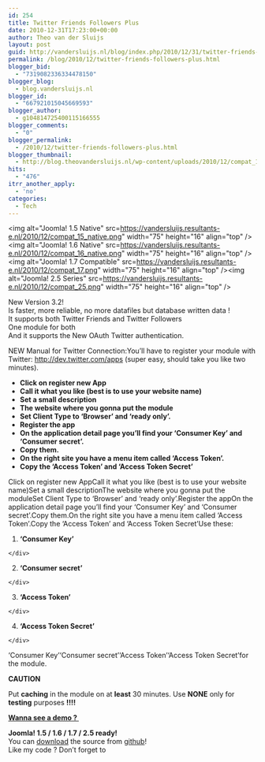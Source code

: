 ```yaml
---
id: 254
title: Twitter Friends Followers Plus
date: 2010-12-31T17:23:00+00:00
author: Theo van der Sluijs
layout: post
guid: http://vandersluijs.nl/blog/index.php/2010/12/31/twitter-friends-followers-plus/
permalink: /blog/2010/12/twitter-friends-followers-plus.html
blogger_bid:
  - "7319082336334478150"
blogger_blog:
  - blog.vandersluijs.nl
blogger_id:
  - "667921015045669593"
blogger_author:
  - g104814725400115166555
blogger_comments:
  - "0"
blogger_permalink:
  - /2010/12/twitter-friends-followers-plus.html
blogger_thumbnail:
  - http://blog.theovandersluijs.nl/wp-content/uploads/2010/12/compat_15_native.png
hits:
  - "476"
itrr_another_apply:
  - 'no'
categories:
  - Tech
---
```

<img alt="Joomla! 1.5 Native" src=https://vandersluijs.resultants-e.nl/2010/12/compat_15_native.png" width="75" height="16" align="top" /><img alt="Joomla! 1.6 Native" src=https://vandersluijs.resultants-e.nl/2010/12/compat_16_native.png" width="75" height="16" align="top" /><img alt="Joomla! 1.7 Compatible" src=https://vandersluijs.resultants-e.nl/2010/12/compat_17.png" width="75" height="16" align="top" /><img alt="Joomla! 2.5 Series" src=https://vandersluijs.resultants-e.nl/2010/12/compat_25.png" width="75" height="16" align="top" />

New Version 3.2!  
Is faster, more reliable, no more datafiles but database written data !  
It supports both Twitter Friends and Twitter Followers  
One module for both  
And it supports the New OAuth Twitter authentication.

NEW Manual for Twitter Connection:You’ll have to register your module with Twitter: <a href="http://dev.twitter.com/apps" target="_blank">http://dev.twitter.com/apps</a> (super easy, should take you like two minutes).

</p> 

  * <div>
      <strong>Click on register new App</strong>
    </div>



  * <div>
      <strong>Call it what you like (best is to use your website name)</strong>
    </div>



  * <div>
      <strong>Set a small description</strong>
    </div>



  * <div>
      <strong>The website where you gonna put the module</strong>
    </div>



  * <div>
      <strong>Set Client Type to ‘Browser’ and ‘ready only’.</strong>
    </div>



  * <div>
      <strong>Register the app</strong>
    </div>



  * <div>
      <strong>On the application detail page you’ll find your ‘Consumer Key’ and ‘Consumer secret’.</strong>
    </div>



  * <div>
      <strong>Copy them.</strong>
    </div>



  * <div>
      <strong>On the right site you have a menu item called ‘Access Token’.</strong>
    </div>



  * <div>
      <strong>Copy the ‘Access Token’ and ‘Access Token Secret’</strong>
    </div>

</ul> 

Click on register new AppCall it what you like (best is to use your website name)Set a small descriptionThe website where you gonna put the moduleSet Client Type to ‘Browser’ and ‘ready only’.Register the appOn the application detail page you’ll find your ‘Consumer Key’ and ‘Consumer secret’.Copy them.On the right site you have a menu item called ‘Access Token’.Copy the ‘Access Token’ and ‘Access Token Secret’Use these:

</p> 

  1. <div>
      <strong>‘Consumer Key’</strong>
    </div>



  2. <div>
      <strong>‘Consumer secret’</strong>
    </div>



  3. <div>
      <strong>‘Access Token’</strong>
    </div>



  4. <div>
      <strong>‘Access Token Secret’</strong>
    </div>

</ol> 

‘Consumer Key’‘Consumer secret’‘Access Token’‘Access Token Secret’for the module.

**CAUTION**

Put **caching** in the module on at **least** 30 minutes. Use **NONE** only for **testing** purposes **!!!!**

**<a href="http://demos.gebruikmaar.nl/joomla/index.php/extensions/modules/twitter-followers.html" target="_blank">Wanna see a demo ? </a>**

<div>
  <strong>Joomla! 1.5 / 1.6 / 1.7 / 2.5 ready!</strong>
</div>



<div>
  You can <a href="https://github.com/tvdsluijs/Joomla-twitter-follower-friends-plus" target="_blank">download</a> the source from <a href="https://github.com/tvdsluijs/Joomla-twitter-follower-friends-plus" target="_blank">github</a>!
</div>



<div>
  Like my code ? Don&#8217;t forget to
</div>

<img alt="" src="https://www.paypalobjects.com/en_US/i/scr/pixel.gif" width="1" height="1" border="0" />